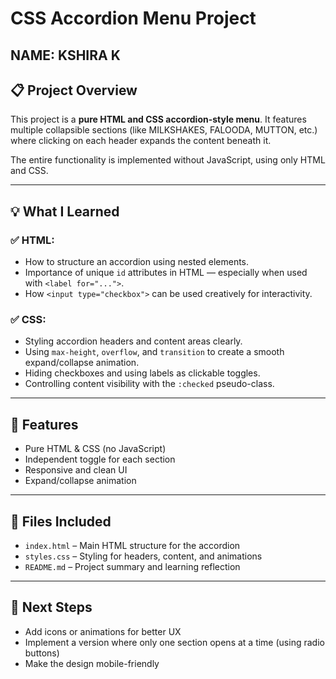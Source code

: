 # CSS Accordion Menu Project

## NAME: KSHIRA K

## 📋 Project Overview

This project is a **pure HTML and CSS accordion-style menu**. It features multiple collapsible sections (like MILKSHAKES, FALOODA, MUTTON, etc.) where clicking on each header expands the content beneath it.

The entire functionality is implemented without JavaScript, using only HTML and CSS.

---

## 💡 What I Learned

### ✅ HTML:
- How to structure an accordion using nested elements.
- Importance of unique `id` attributes in HTML — especially when used with `<label for="...">`.
- How `<input type="checkbox">` can be used creatively for interactivity.

### ✅ CSS:
- Styling accordion headers and content areas clearly.
- Using `max-height`, `overflow`, and `transition` to create a smooth expand/collapse animation.
- Hiding checkboxes and using labels as clickable toggles.
- Controlling content visibility with the `:checked` pseudo-class.

---

## 🔧 Features
- Pure HTML & CSS (no JavaScript)
- Independent toggle for each section
- Responsive and clean UI
- Expand/collapse animation

---

## 📂 Files Included
- `index.html` – Main HTML structure for the accordion
- `styles.css` – Styling for headers, content, and animations
- `README.md` – Project summary and learning reflection

---

## 🚀 Next Steps
- Add icons or animations for better UX
- Implement a version where only one section opens at a time (using radio buttons)
- Make the design mobile-friendly

